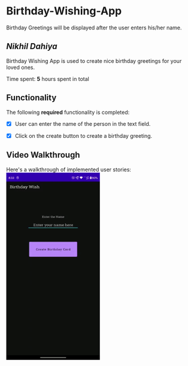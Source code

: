 # Birthday-Wishing-App
Birthday Greetings will be displayed after the user enters his/her name.
## *Nikhil Dahiya*

Birthday Wishing App is used to create nice birthday greetings for your loved ones.

Time spent: **5** hours spent in total

## Functionality 

The following **required** functionality is completed:

* [x] User can enter the name of the person in the text field.
* [x] Click on the create button to create a birthday greeting.


## Video Walkthrough

Here's a walkthrough of implemented user stories:
<img src='https://github.com/nikhildahiya24/Birthday-Greet/blob/main/Birthday%20Gif.gif' width = '250' height = '500' />


